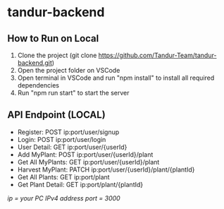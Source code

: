 # tandur-backend
## How to Run on Local
1. Clone the project (git clone https://github.com/Tandur-Team/tandur-backend.git)
2. Open the project folder on VSCode
3. Open terminal in VSCode and run "npm install" to install all required dependencies
4. Run "npm run start" to start the server

## API Endpoint (LOCAL)
- Register: POST ip:port/user/signup
- Login: POST ip:port/user/login
- User Detail: GET ip:port/user/{userId}
- Add MyPlant: POST ip:port/user/{userId}/plant
- Get All MyPlants: GET ip:port/user/{userId}/plant
- Harvest MyPlant: PATCH ip:port/user/{userId}/plant/{plantId}
- Get All Plants: GET ip:port/plant
- Get Plant Detail: GET ip:port/plant/{plantId}

*ip = your PC IPv4 address*
*port = 3000*
